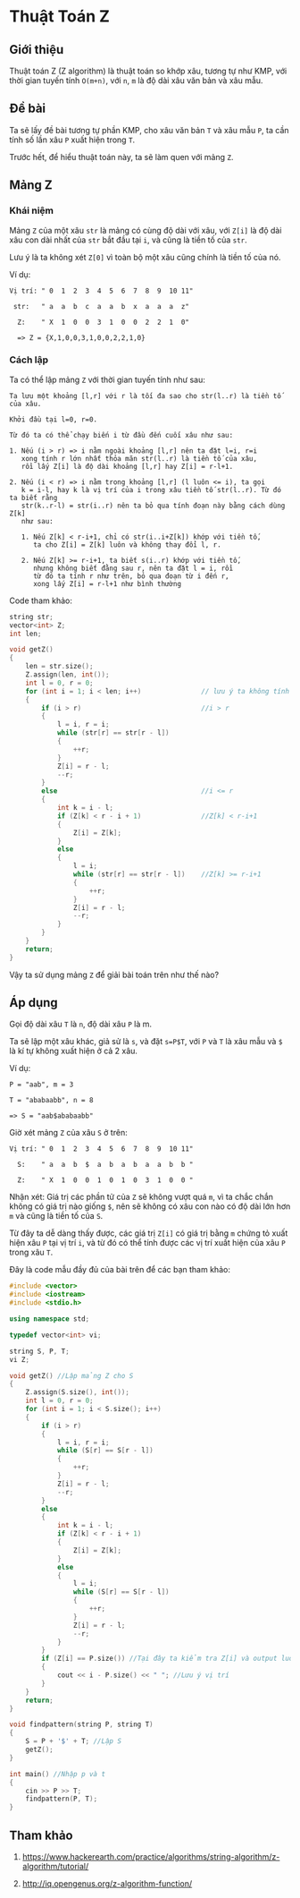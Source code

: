 # Thuật Toán Z

## Giới thiệu

Thuật toán Z (Z algorithm) là thuật toán so khớp xâu, tương tự như KMP, với thời gian tuyến tính `O(m+n)`, với `n`, `m` là độ dài xâu văn bản và xâu mẫu.

## Đề bài

Ta sẽ lấy đề bài tương tự phần KMP, cho xâu văn bản `T` và xâu mẫu `P`, ta cần tính số lần xâu `P` xuất hiện trong `T`.

Trước hết, để hiểu thuật toán này, ta sẽ làm quen với mảng `Z`.

## Mảng Z
### Khái niệm

Mảng `Z` của một xâu `str` là mảng có cùng độ dài với xâu, với `Z[i]` là độ dài xâu con dài nhất của `str` bắt đầu tại `i`, và cũng là tiền tố của `str`.

Lưu ý là ta không xét `Z[0]` vì toàn bộ một xâu cũng chính là tiền tố của nó.

Ví dụ:
```
Vị trí: " 0  1  2  3  4  5  6  7  8  9  10 11"

 str:   " a  a  b  c  a  a  b  x  a  a  a  z"
  
  Z:    " X  1  0  0  3  1  0  0  2  2  1  0"
  
  => Z = {X,1,0,0,3,1,0,0,2,2,1,0}
```

### Cách lập

Ta có thể lập mảng `Z` với thời gian tuyến tính như sau:

```
Ta lưu một khoảng [l,r] với r là tối đa sao cho str(l..r) là tiền tố của xâu.

Khởi đầu tại l=0, r=0.

Từ đó ta có thể chạy biến i từ đầu đến cuối xâu như sau:

1. Nếu (i > r) => i nằm ngoài khoảng [l,r] nên ta đặt l=i, r=i
   xong tính r lớn nhất thỏa mãn str(l..r) là tiền tố của xâu,
   rồi lấy Z[i] là độ dài khoảng [l,r] hay Z[i] = r-l+1.
   
2. Nếu (i < r) => i nằm trong khoảng [l,r] (l luôn <= i), ta gọi
   k = i-l, hay k là vị trí của i trong xâu tiền tố str(l..r). Từ đó ta biết rằng
   str(k..r-l) = str(i..r) nên ta bỏ qua tính đoạn này bằng cách dùng Z[k]
   như sau:
   
   1. Nếu Z[k] < r-i+1, chỉ có str(i..i+Z[k]) khớp với tiền tố,
      ta cho Z[i] = Z[k] luôn và không thay đổi l, r.
      
   2. Nếu Z[k] >= r-i+1, ta biết s(i..r) khớp với tiền tố,
      nhưng không biết đằng sau r, nên ta đặt l = i, rồi
      từ đó ta tính r như trên, bỏ qua đoạn từ i đến r,
	  xong lấy Z[i] = r-l+1 như bình thường
```

Code tham khảo:
```cpp
string str;
vector<int> Z;
int len;

void getZ()
{
    len = str.size();
    Z.assign(len, int());
    int l = 0, r = 0;
    for (int i = 1; i < len; i++)               // lưu ý ta không tính Z[0]
    {
        if (i > r)                              //i > r
        {
            l = i, r = i;
            while (str[r] == str[r - l])
            {
                ++r;
            }
            Z[i] = r - l;
            --r;
        }
        else                                    //i <= r
        {
            int k = i - l;
            if (Z[k] < r - i + 1)               //Z[k] < r-i+1
            {
                Z[i] = Z[k];
            }
            else
            {
                l = i;
                while (str[r] == str[r - l])    //Z[k] >= r-i+1
                {
                    ++r;
                }
                Z[i] = r - l;
                --r;
            }
        }
    }
    return;
}
```

Vậy ta sử dụng mảng `Z` để giải bài toán trên như thế nào?

## Áp dụng

Gọi độ dài xâu `T` là `n`, độ dài xâu `P` là m.

Ta sẽ lập một xâu khác, giả sử là `s`, và đặt `s=P$T`, với `P` và `T`  là xâu mẫu và `$` là kí tự không xuất hiện ở cả 2 xâu.

Ví dụ:
```
P = "aab", m = 3

T = "ababaabb", n = 8

=> S = "aab$ababaabb"
```

Giờ xét mảng `Z` của xâu `S` ở trên:
```
Vị trí: " 0  1  2  3  4  5  6  7  8  9  10 11"

  S:    " a  a  b  $  a  b  a  b  a  a  b  b "
 
  Z:    " X  1  0  0  1  0  1  0  3  1  0  0 "
```
Nhận xét: Giá trị các phần tử của `Z` sẽ không vượt quá `m`, vì ta chắc chắn không có giá trị nào giống `$`, nên sẽ không có xâu con nào có độ dài lớn hơn `m` và cũng là tiền tố của `S`.

Từ đây ta dễ dàng thấy được, các giá trị `Z[i]` có giá trị bằng `m` chứng tỏ xuất hiện xâu `P` tại vị trí `i`, và từ đó có thể tính được các vị trí xuất hiện của xâu `P` trong xâu `T`.

Đây là code mẫu đầy đủ của bài trên để các bạn tham khảo:

```cpp
#include <vector>
#include <iostream>
#include <stdio.h>

using namespace std;

typedef vector<int> vi;

string S, P, T;
vi Z;

void getZ() //Lập mảng Z cho S
{
    Z.assign(S.size(), int());
    int l = 0, r = 0;
    for (int i = 1; i < S.size(); i++)
    {
        if (i > r)
        {
            l = i, r = i;
            while (S[r] == S[r - l])
            {
                ++r;
            }
            Z[i] = r - l;
            --r;
        }
        else
        {
            int k = i - l;
            if (Z[k] < r - i + 1)
            {
                Z[i] = Z[k];
            }
            else
            {
                l = i;
                while (S[r] == S[r - l])
                {
                    ++r;
                }
                Z[i] = r - l;
                --r;
            }
        }
        if (Z[i] == P.size()) //Tại đây ta kiểm tra Z[i] và output luôn
        {
            cout << i - P.size() << " "; //Lưu ý vị trí
        }
    }
    return;
}

void findpattern(string P, string T)
{
    S = P + '$' + T; //Lập S
    getZ();
}

int main() //Nhập p và t
{
    cin >> P >> T;
    findpattern(P, T);
}
```

## Tham khảo

1. https://www.hackerearth.com/practice/algorithms/string-algorithm/z-algorithm/tutorial/

2. http://iq.opengenus.org/z-algorithm-function/